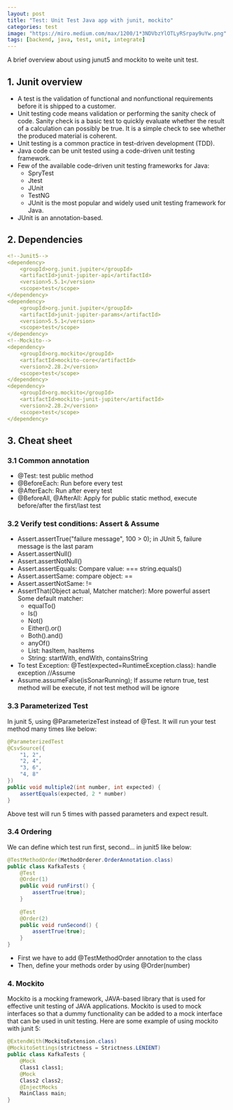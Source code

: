 ```yaml
---
layout: post
title: "Test: Unit Test Java app with junit, mockito"
categories: test
image: "https://miro.medium.com/max/1200/1*3NDVbzYlOTLyRSrpay9uYw.png"
tags: [backend, java, test, unit, integrate]
---
```

A brief overview about using junut5 and mockito to weite unit test.

## 1. Junit overview
- A test is the validation of functional and nonfunctional requirements before it is shipped to a customer.
- Unit testing code means validation or performing the sanity check of code. Sanity check is a basic test to quickly evaluate whether the result of a calculation can possibly be true. It is a simple check to see whether the produced material is coherent.
- Unit testing is a common practice in test-driven development (TDD).
- Java code can be unit tested using a code-driven unit testing framework.
- Few of the available code-driven unit testing frameworks for Java:
  * SpryTest
  * Jtest
  * JUnit
  * TestNG
  * JUnit is the most popular and widely used unit testing framework for Java.
- JUnit is an annotation-based.
## 2. Dependencies

```yaml
<!--Junit5-->
<dependency>
    <groupId>org.junit.jupiter</groupId>
    <artifactId>junit-jupiter-api</artifactId>
    <version>5.5.1</version>
    <scope>test</scope>
</dependency>
<dependency>
    <groupId>org.junit.jupiter</groupId>
    <artifactId>junit-jupiter-params</artifactId>
    <version>5.5.1</version>
    <scope>test</scope>
</dependency>
<!--Mockito-->
<dependency>
    <groupId>org.mockito</groupId>
    <artifactId>mockito-core</artifactId>
    <version>2.28.2</version>
    <scope>test</scope>
</dependency>
<dependency>
    <groupId>org.mockito</groupId>
    <artifactId>mockito-junit-jupiter</artifactId>
    <version>2.28.2</version>
    <scope>test</scope>
</dependency>
```

## 3. Cheat sheet
### 3.1 Common annotation
- @Test: test public method
- @BeforeEach: Run before every test
- @AfterEach: Run after every test
- @BeforeAll, @AfterAll: Apply for public static method, execute before/after the first/last test

### 3.2 Verify test conditions: Assert & Assume
- Assert.assertTrue("failure message", 100 > 0); in JUnit 5, failure message is the last param
- Assert.assertNull()
- Assert.assertNotNull()
- Assert.assertEquals: Compare value: === string.equals()
- Assert.assertSame: compare object: ==
- Assert.assertNotSame: !=
- AssertThat(Object actual, Matcher matcher): More powerful assert
  Some default matcher:
  - equalTo()
  - Is()
  - Not()
  - Either().or()
  - Both().and()
  - anyOf()
  - List: hasItem, hasItems
  - String: startWith, endWith, containsString
- To test Exception:
@Test(expected=RuntimeException.class): handle exception
//Assume
- Assume.assumeFalse(isSonarRunning); If assume return true, test method will be execute, if not test method will be ignore

### 3.3 Parameterized Test
In junit 5, using @ParameterizeTest instead of @Test. It will run your test method many times like below:
```java
@ParameterizedTest
@CsvSource({
    "1, 2",
    "2, 4",
    "3, 6",
    "4, 8"
})
public void multiple2(int number, int expected) {
    assertEquals(expected, 2 * number)
}
```
Above test will run 5 times with passed parameters and expect result.

### 3.4 Ordering
We can define which test run first, second... in junit5 like below:
```java
@TestMethodOrder(MethodOrderer.OrderAnnotation.class)
public class KafkaTests {
    @Test
    @Order(1)
    public void runFirst() {
        assertTrue(true);
    }
    
    @Test
    @Order(2)
    public void runSecond() {
        assertTrue(true);
    }
}
```
- First we have to add @TestMethodOrder annotation to the class
- Then, define your methods order by using @Order(number)

### 4. Mockito
Mockito is a mocking framework, JAVA-based library that is used for effective unit testing of JAVA applications. Mockito is used to mock interfaces so that a dummy functionality can be added to a mock interface that can be used in unit testing.
Here are some example of using mockito with junit 5:

```java
@ExtendWith(MockitoExtension.class)
@MockitoSettings(strictness = Strictness.LENIENT)
public class KafkaTests {
    @Mock
    Class1 class1;
    @Mock
    Class2 class2;
    @InjectMocks
    MainClass main;
}
```